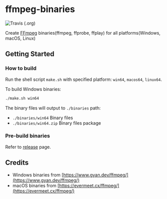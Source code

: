 # ffmpeg-binaries

![Travis (.org)](https://img.shields.io/travis/ImKcat/ffmpeg-binaries)

Create [FFmpeg](https://ffmpeg.org/) binaries(ffmpeg, ffprobe, ffplay) for all platforms(Windows, macOS, Linux)

## Getting Started

### How to build

Run the shell script `make.sh` with specified platform: `win64`, `macos64`, `linux64`.

To build Windows binaries:

```bash
./make.sh win64
```

The binary files will output to `./binaries` path:

- `./binaries/win64` Binary files
- `./binaries/win64.zip` Binary files package

### Pre-build binaries

Refer to [release](https://github.com/ImKcat/ffmpeg-binaries/releases) page.

## Credits

- Windows binaries from [https://www.gyan.dev/ffmpeg/](https://www.gyan.dev/ffmpeg/)
- macOS binaries from [https://evermeet.cx/ffmpeg/](https://evermeet.cx/ffmpeg/)
